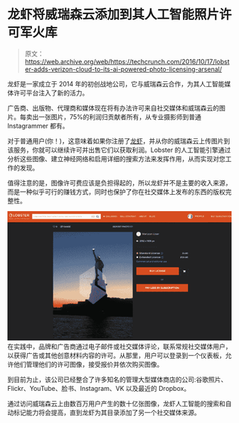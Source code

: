 # 龙虾将威瑞森云添加到其人工智能照片许可军火库 

> 原文：<https://web.archive.org/web/https://techcrunch.com/2016/10/17/lobster-adds-verizon-cloud-to-its-ai-powered-photo-licensing-arsenal/>

龙虾是一家成立于 2014 年的初创战地公司，它与威瑞森云合作，为其人工智能媒体许可平台注入了新的活力。

广告商、出版物、代理商和媒体现在将有办法许可来自社交媒体和威瑞森云的图片。每卖出一张图片，75%的利润归贡献者所有，从专业摄影师到普通 Instagrammer 都有。

对于普通用户(你！)，这意味着如果你注册了[龙虾](https://web.archive.org/web/20221204075339/https://lobster.media/marketplace)，并从你的威瑞森云上传图片到该服务，你就可以继续许可并出售它们以获取利润。Lobster 的人工智能引擎通过分析这些图像、建立神经网络和启用详细的搜索方法来发挥作用，从而实现对您工作的发现。

值得注意的是，图像许可费应该是负担得起的，所以龙虾并不是主要的收入来源，而是一种似乎可行的赚钱方式，同时也保护了你在社交媒体上发布的东西的版权完整性。

![unnamed](img/36470ebbb469f0970f5cc62bb751a06e.png)在实践中，品牌和广告商通过电子邮件或社交媒体评论，联系常规社交媒体用户，以获得广告或其他创意材料内容的许可。从那里，用户可以登录到一个仪表板，允许他们管理他们的许可图像，接受报价并依次购买图像。

到目前为止，该公司已经整合了许多知名的管理大型媒体商店的公司:谷歌照片、Flickr、YouTube、脸书、Instagram、VK 以及最近的 Dropbox。

通过访问威瑞森云上由数百万用户产生的数十亿张图像，龙虾人工智能的搜索和自动标记能力将会提高，直到龙虾为其目录添加了另一个社交媒体来源。